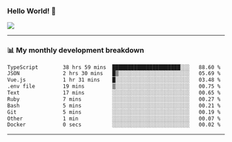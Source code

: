 ### Hello World! 👋

<a>
  <img align="center" src="https://github-readme-stats.vercel.app/api?username=megatunger&count_private=true&include_all_commits=true&bg_color=30,56CCF2,2F80ED&title_color=fff&text_color=fff" />
</a>

------
### 📊 My monthly development breakdown

<!--START_SECTION:waka-->

```txt
TypeScript        38 hrs 59 mins  ██████████████████████░░░   88.60 %
JSON              2 hrs 30 mins   █▒░░░░░░░░░░░░░░░░░░░░░░░   05.69 %
Vue.js            1 hr 31 mins    █░░░░░░░░░░░░░░░░░░░░░░░░   03.48 %
.env file         19 mins         ▒░░░░░░░░░░░░░░░░░░░░░░░░   00.75 %
Text              17 mins         ░░░░░░░░░░░░░░░░░░░░░░░░░   00.65 %
Ruby              7 mins          ░░░░░░░░░░░░░░░░░░░░░░░░░   00.27 %
Bash              5 mins          ░░░░░░░░░░░░░░░░░░░░░░░░░   00.21 %
Git               5 mins          ░░░░░░░░░░░░░░░░░░░░░░░░░   00.19 %
Other             1 min           ░░░░░░░░░░░░░░░░░░░░░░░░░   00.07 %
Docker            0 secs          ░░░░░░░░░░░░░░░░░░░░░░░░░   00.02 %
```

<!--END_SECTION:waka-->

------
